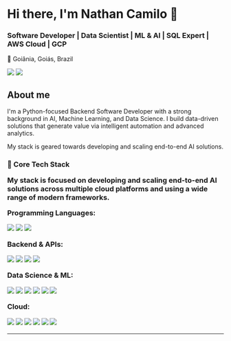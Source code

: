 # Hi there, I'm Nathan Camilo 👋
### Software Developer | Data Scientist | ML & AI | SQL Expert | AWS Cloud | GCP
📍 Goiânia, Goiás, Brazil
<p align="left">
  <a href="https://www.linkedin.com/in/nathan-camilo-bueno-454936184" target="_blank"><img src="https://img.shields.io/badge/LinkedIn-0077B5?style=for-the-badge&logo=linkedin&logoColor=white" /></a>
  <a href="mailto:nathancamilo145@gmail.com"><img src="https://img.shields.io/badge/Email-D14836?style=for-the-badge&logo=gmail&logoColor=white" /></a>
</p>

About me
---
I'm a Python-focused Backend Software Developer with a strong background in AI, Machine Learning, and Data Science. I build data-driven solutions that generate value via intelligent automation and advanced analytics.

My stack is geared towards developing and scaling end-to-end AI solutions.
<div align="left">
  <h3> 🚀 Core Tech Stack
  <p>My stack is focused on developing and scaling end-to-end AI solutions across multiple cloud platforms and using a wide range of modern frameworks.</p>
  
  <strong>Programming Languages:</strong>
  <p>
    <img src="https://img.shields.io/badge/Python-3776AB?style=for-the-badge&logo=python&logoColor=white" />
    <img src="https://img.shields.io/badge/C%2B%2B-00599C?style=for-the-badge&logo=c%2B%2B&logoColor=white" />
    <img src="https://img.shields.io/badge/SQL-025E8C?style=for-the-badge&logo=postgresql&logoColor=white" />
  </p>
  
  <strong>Backend & APIs:</strong>
  <p>
    <img src="https://img.shields.io/badge/FastAPI-009688?style=for-the-badge&logo=fastapi&logoColor=white" />
    <img src="https://img.shields.io/badge/Flask-000000?style=for-the-badge&logo=flask&logoColor=white" />
    <img src="https://img.shields.io/badge/Docker-2496ED?style=for-the-badge&logo=docker&logoColor=white" />
    <img src="https://img.shields.io/badge/OpenAI-412991?style=for-the-badge&logo=openai&logoColor=white" />
  </p>
  
  <strong>Data Science & ML:</strong>
  <p>
    <img src="https://img.shields.io/badge/Pandas-150458?style=for-the-badge&logo=pandas&logoColor=white" />
    <img src="https://img.shields.io/badge/NumPy-013243?style=for-the-badge&logo=numpy&logoColor=white" />
    <img src="https://img.shields.io/badge/PyTorch-EE4C2C?style=for-the-badge&logo=pytorch&logoColor=white" />
    <img src="https://img.shields.io/badge/LangChain-00865D?style=for-the-badge" />
    <img src="https://img.shields.io/badge/LangGraph-f26522?style=for-the-badge" />
    <img src="https://img.shields.io/badge/Artificial%20Intelligence-5c5c5c?style=for-the-badge" />
  </p>
  
  <strong>Cloud:</strong>
  <p>
    <img src="https://img.shields.io/badge/AWS-232F3E?style=for-the-badge&logo=amazon-aws&logoColor=white" />
    <img src="https://img.shields.io/badge/Google_Cloud-4285F4?style=for-the-badge&logo=google-cloud&logoColor=white" />
    <img src="https://img.shields.io/badge/Serverless-FD5750?style=for-the-badge&logo=serverless&logoColor=white" />
    <img src="https://img.shields.io/badge/Amazon_SageMaker-FF9900?style=for-the-badge&logo=amazon-sagemaker&logoColor=white" />
    <img src="https://img.shields.io/badge/Amazon_EC2-FF9900?style=for-the-badge&logo=amazon-ec2&logoColor=white" />
    <img src="https://img.shields.io/badge/AWS_Lambda-FF9900?style=for-the-badge&logo=aws-lambda&logoColor=white" />
  </p>
</div>

---

